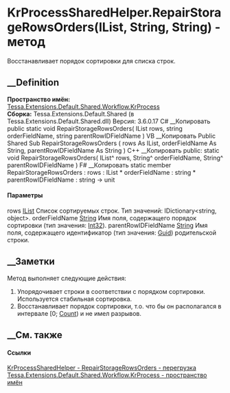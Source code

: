 # KrProcessSharedHelper.RepairStorageRowsOrders(IList, String, String) - метод
Восстанавливает порядок сортировки для списка строк.
## __Definition
 **Пространство имён:**
[Tessa.Extensions.Default.Shared.Workflow.KrProcess](N_Tessa_Extensions_Default_Shared_Workflow_KrProcess.htm)  
 **Сборка:** Tessa.Extensions.Default.Shared (в
Tessa.Extensions.Default.Shared.dll) Версия: 3.6.0.17
C# __Копировать
     public static void RepairStorageRowsOrders(
    	IList rows,
    	string orderFieldName,
    	string parentRowIDFieldName
    )
VB __Копировать
     Public Shared Sub RepairStorageRowsOrders ( 
    	rows As IList,
    	orderFieldName As String,
    	parentRowIDFieldName As String
    )
C++ __Копировать
     public:
    static void RepairStorageRowsOrders(
    	IList^ rows, 
    	String^ orderFieldName, 
    	String^ parentRowIDFieldName
    )
F# __Копировать
     static member RepairStorageRowsOrders : 
            rows : IList * 
            orderFieldName : string * 
            parentRowIDFieldName : string -> unit 
#### Параметры
rows [IList](https://learn.microsoft.com/dotnet/api/system.collections.ilist)
    Список сортируемых строк. Тип значений: IDictionary<string, object>.
orderFieldName [String](https://learn.microsoft.com/dotnet/api/system.string)
    Имя поля, содержащего порядок сортировки (тип значения: [Int32](https://learn.microsoft.com/dotnet/api/system.int32)).
parentRowIDFieldName
[String](https://learn.microsoft.com/dotnet/api/system.string)
    Имя поля, содержащего идентификатор (тип значения: [Guid](https://learn.microsoft.com/dotnet/api/system.guid)) родительской строки.
##  __Заметки
Метод выполняет следующие действия:
  1. Упорядочивает строки в соответствии с порядком сортировки. Используется стабильная сортировка.
  2. Восстанавливает порядок сортировки, т.о. что бы он располагался в интервале [0; [Count](https://learn.microsoft.com/dotnet/api/system.collections.icollection.count#system-collections-icollection-count)) и не имел разрывов.
##  __См. также
#### Ссылки
[KrProcessSharedHelper -
](T_Tessa_Extensions_Default_Shared_Workflow_KrProcess_KrProcessSharedHelper.htm)
[RepairStorageRowsOrders -
перегрузка](Overload_Tessa_Extensions_Default_Shared_Workflow_KrProcess_KrProcessSharedHelper_RepairStorageRowsOrders.htm)
[Tessa.Extensions.Default.Shared.Workflow.KrProcess - пространство
имён](N_Tessa_Extensions_Default_Shared_Workflow_KrProcess.htm)
